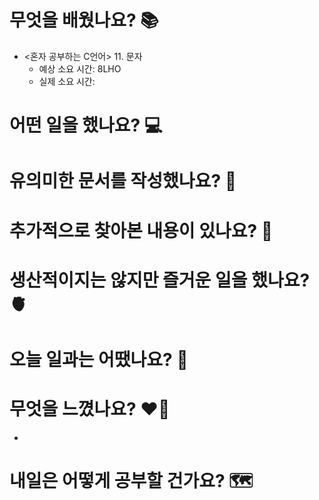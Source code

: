 # 무엇을 배웠나요? 📚
- <혼자 공부하는 C언어> 11. 문자
    - 예상 소요 시간: 8LHO
    - 실제 소요 시간: 

# 어떤 일을 했나요? 💻

# 유의미한 문서를 작성했나요? 📝

# 추가적으로 찾아본 내용이 있나요? 🌊

# 생산적이지는 않지만 즐거운 일을 했나요? 🫀

# 오늘 일과는 어땠나요? 🧳

# 무엇을 느꼈나요? ❤️‍🔥
- 

# 내일은 어떻게 공부할 건가요? 🗺